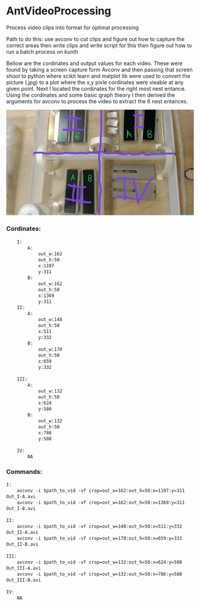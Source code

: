# AntVideoProcessing
Process video clips into format for optimal processing

Path to do this:
use avconv to cut clips and figure out how to capture the correct areas then write clips and write script for this then figure out how to run a batch process on kunth 

Bellow are the cordinates and output values for each video. These were found by taking a screen capture form Avconv and then passing that screen shoot to python where scikit learn and matplot lib were used to convert the picture (.jpg) to a plot where the x,y pixle cordinates were vieable at any given point. Next I located the cordinates for the right most nest entance. Using the cordinates and some basic graph theory I then derived the arguments for avconv to process the video to extract the 6 nest entances. 

![Ant ecosystem](/diagram00.jpg) 



### Cordinates:
```
	I:
		A: 
			out_w:162 
			out_h:50
			x:1197
			y:311
		B:
			out_w:162 
			out_h:50
			x:1369
			y:311
	II:
		A: 
			out_w:148 
			out_h:50
			x:511
			y:332
		B:
			out_w:178 
			out_h:50
			x:659
			y:332

	III:
		A: 
			out_w:132 
			out_h:50
			x:624
			y:580
		B:
			out_w:132 
			out_h:50
			x:786
			y:580

	IV:
		NA
```
### Commands:

```
I:
	avconv -i $path_to_vid -vf crop=out_w=162:out_h=50:x=1197:y=311 Out_I-A.avi
	avconv -i $path_to_vid -vf crop=out_w=162:out_h=50:x=1369:y=311 Out_I-B.avi

II:
	avconv -i $path_to_vid -vf crop=out_w=148:out_h=50:x=511:y=332 Out_II-A.avi
	avconv -i $path_to_vid -vf crop=out_w=178:out_h=50:x=659:y=332 Out_II-B.avi

III:
	avconv -i $path_to_vid -vf crop=out_w=132:out_h=50:x=624:y=580 Out_III-A.avi
	avconv -i $path_to_vid -vf crop=out_w=132:out_h=50:x=786:y=580 Out_III-B.avi

IV:
	NA
```
